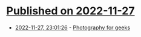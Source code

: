 # [Published on 2022-11-27](index.md)

* [2022-11-27, 23:01:26](https://news.ycombinator.com/item?id=33767935) - [Photography for geeks](https://lcamtuf.coredump.cx/photo_basics/)

